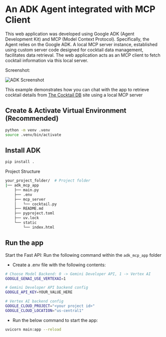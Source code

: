 # An ADK Agent integrated with MCP Client

This web application was developed using Google ADK (Agent Development Kit) and MCP (Model Context Protocol). Specifically, the Agent relies on the Google ADK. A local MCP server instance, established using custom server code designed for cocktail data management, facilitates data retrieval. The web application acts as an MCP client to fetch cocktail information via this local server.

Screenshot:

![ADK Screenshot](https://storage.googleapis.com/github-repo/generative-ai/gemini/mcp/adk_app.png)

This example demonstrates how you can chat with the app to retrieve cocktail details from [The Cocktail DB](https://www.thecocktaildb.com/) site using a local MCP server

## Create & Activate Virtual Environment (Recommended)

```bash
python -m venv .venv
source .venv/bin/activate
```

## Install ADK

```bash
pip install .
```

Project Structure

```bash
your_project_folder/  # Project folder
|── adk_mcp_app
    ├── main.py
    ├── .env
    ├── mcp_server
    │   └── cocktail.py
    ├── README.md
    ├── pyproject.toml
    ├── uv.lock
    └── static
        └── index.html
```

## Run the app

Start the Fast API: Run the following command within the `adk_mcp_app` folder

- Create a .env file with the following contents:

```bash
# Choose Model Backend: 0 -> Gemini Developer API, 1 -> Vertex AI
GOOGLE_GENAI_USE_VERTEXAI=1

# Gemini Developer API backend config
GOOGLE_API_KEY=YOUR_VALUE_HERE

# Vertex AI backend config
GOOGLE_CLOUD_PROJECT="<your project id>"
GOOGLE_CLOUD_LOCATION="us-central1"
```

- Run the below command to start the app:

```bash
uvicorn main:app --reload
```
